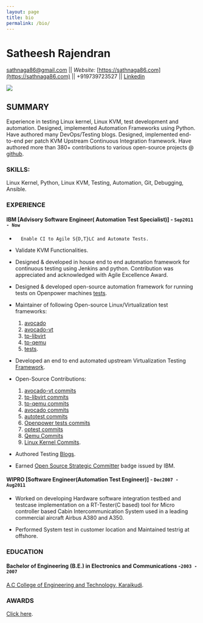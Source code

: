 ```yaml
---
layout: page
title: bio
permalink: /bio/
---
```


# Satheesh Rajendran

  [sathnaga86@gmail.com](mailto:sathnaga86@gmail.com)  ||  _Website:_ [https://sathnaga86.com](https://sathnaga86.com) || +919739723527 || [Linkedin](https://in.linkedin.com/in/sathnaga86)

![](https://avatars0.githubusercontent.com/u/1841809?s=70&v=3)

## SUMMARY
Experience in testing Linux kernel, Linux KVM, test development and automation.
Designed, implemented Automation Frameworks using Python.
Have authored many DevOps/Testing blogs.
Designed, implemented end-to-end per patch KVM Upstream Continuous Integration framework.
Have authored more than 380+ contributions to various open-source projects @ [github](https://github.com/sathnaga).

### SKILLS:
Linux Kernel, Python, Linux KVM, Testing, Automation, Git, Debugging, Ansible.

### EXPERIENCE
#### IBM [Advisory Software Engineer( Automation Test Specialist)] - `Sep2011 - Now`
*       Enable CI to Agile S{D,T}LC and Automate Tests.

*	Validate KVM Functionalities.

*	Designed & developed in house end to end automation framework for continuous testing using Jenkins and python. Contribution was appreciated and acknowledged with Agile Excellence Award.

*	Designed & developed open-source automation framework for running tests on Openpower machines [tests](https://github.com/open-power-host-os/tests).<br>


*   Maintainer of following Open-source Linux/Virtualization test frameworks:
	1. [avocado](https://github.com/avocado-framework/avocado/)
	2. [avocado-vt](https://github.com/avocado-framework/avocado-vt/)
	3. [tp-libvirt](https://github.com/autotest/tp-libvirt)
	4. [tp-qemu](https://github.com/autotest/tp-libvirt)
	5. [tests](https://github.com/open-power-host-os/tests).<br>


*	Developed an end to end automated upstream Virtualization Testing [Framework](https://sathnaga86.com/2018/11/29/devops-per-patch-kvmci.html).


*	Open-Source Contributions:
	1. [avocado-vt commits](https://github.com/avocado-framework/avocado-vt/search?q=sathnaga&type=Commits)
	2. [tp-libvirt commits](https://github.com/autotest/tp-libvirt/search?q=sathnaga&type=Commits)
	3. [tp-qemu commits](https://github.com/autotest/tp-qemu/search?q=sathnaga&type=Commits)
	4. [avocado commits](https://github.com/avocado-framework/avocado/search?q=sathnaga&type=Commits)
	5. [autotest commits](https://github.com/autotest/autotest/search?q=sathnaga&type=Commits)
	6. [Openpower tests commits](https://github.com/open-power-host-os/tests/search?q=sathnaga&type=Commits)
	7. [optest commits](https://github.com/open-power/op-test/search?q=sathnaga&type=Commits)
	8. [Qemu Commits](https://github.com/qemu/qemu/search?q=sathnaga&type=Commits)
	9. [Linux Kernel Commits](https://github.com/torvalds/linux/search?q=sathnaga&type=Commits).<br>


* 	Authored Testing [Blogs](https://sathnaga86.com/).

*	Earned [Open Source Strategic Committer](https://www.youracclaim.com/badges/96059928-8910-408e-854a-0c3e7d06dceb) badge issued by IBM.<br>


#### WIPRO [Software Engineer(Automation Test Engineer)] - `Dec2007 - Aug2011`

* Worked on developing Hardware software integration testbed and testcase implementation on a RT-Tester(C based) tool for Micro controller based Cabin Intercommunication System used in a leading commercial aircraft Airbus A380 and A350.

* Performed System test in customer location and Maintained
testrig at offshore.

### EDUCATION
#### Bachelor of Engineering (B.E.) in Electronics and Communications -`2003 - 2007`
[A.C College of Engineering and Technology, Karaikudi](https://en.wikipedia.org/wiki/Alagappa_Chettiar_College_of_Engineering_and_Technology).

### AWARDS
[Click here](https://sathnaga86.com/awards/).
